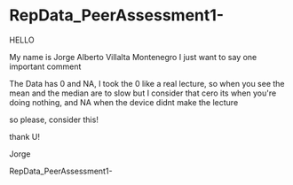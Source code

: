 RepData_PeerAssessment1-
========================
HELLO

My name is Jorge Alberto Villalta Montenegro
I just want to say one important comment

The Data has 0 and NA, I took the 0 like a real lecture, so when you see the mean and the median are to slow
but I consider that cero its when you're doing nothing, and NA when the device didnt make the lecture

so please, consider this!

thank U!

Jorge

RepData_PeerAssessment1-
